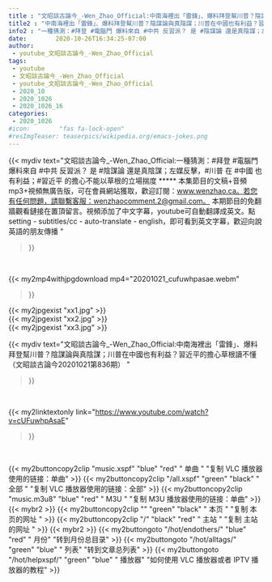 ```yaml
---
title : "文昭談古論今_-Wen_Zhao_Official:中南海裡出「雷鋒」、爆料拜登幫川普？陰謀論與真陰謀；川普在中國也有利益？習近平的擔心草根讀不懂（文昭談古論今20201021第836期） "
title2 : "中南海裡出「雷鋒」、爆料拜登幫川普？陰謀論與真陰謀；川普在中國也有利益？習近平的擔心草根讀不懂（文昭談古論今20201021第836期） "
info2 : "一種猜測：#拜登 #電腦門 爆料來自 #中共 反習派？ 是 #陰謀論 還是真陰謀；左媒反擊，#川普 在 #中國 也有利益；#習近平 的擔心不能以草根的立場揣度 ***** 本集節目的文稿+音頻mp3+視頻無廣告版，可在會員網站獲取，歡迎訂閱：www.wenzhao.ca。若您有任何問題，請聯繫客服：wenzhaocomment.2@gmail.com。 本期節目的免翻牆觀看鏈接在置頂留言。視頻添加了中文字幕，youtube可自動翻譯成英文。點 setting - subtitles/cc - auto-translate - english，即可看到英文字幕，歡迎向說英語的朋友傳播 "
date:        2020-10-26T16:34:25-07:00
author:
 - youtube_文昭談古論今_-Wen_Zhao_Official
tags:
 - youtube
 - 文昭談古論今_-Wen_Zhao_Official
 - youtube_文昭談古論今_-Wen_Zhao_Official
 - 2020_10
 - 2020_1026
 - 2020_1026_16
categories:
 - 2020_1026
#icon:        "fas fa-lock-open"
#resImgTeaser: teaserpics/wikipedia.org/emacs-jokes.png
---
```


{{< mydiv text="文昭談古論今_-Wen_Zhao_Official:一種猜測：#拜登 #電腦門 爆料來自 #中共 反習派？ 是 #陰謀論 還是真陰謀；左媒反擊，#川普 在 #中國 也有利益；#習近平 的擔心不能以草根的立場揣度 ***** 本集節目的文稿+音頻mp3+視頻無廣告版，可在會員網站獲取，歡迎訂閱：www.wenzhao.ca。若您有任何問題，請聯繫客服：wenzhaocomment.2@gmail.com。 本期節目的免翻牆觀看鏈接在置頂留言。視頻添加了中文字幕，youtube可自動翻譯成英文。點 setting - subtitles/cc - auto-translate - english，即可看到英文字幕，歡迎向說英語的朋友傳播 "
>}}
<br>


{{< my2mp4withjpgdownload mp4="20201021_cufuwhpasae.webm"
>}}

{{< my2jpgexist "xx1.jpg" >}}<br>
{{< my2jpgexist "xx2.jpg" >}}<br>
{{< my2jpgexist "xx3.jpg" >}}<br>



{{< mydiv text="文昭談古論今_-Wen_Zhao_Official:中南海裡出「雷鋒」、爆料拜登幫川普？陰謀論與真陰謀；川普在中國也有利益？習近平的擔心草根讀不懂（文昭談古論今20201021第836期） "
>}}
<br>

{{< my2linktextonly link="https://www.youtube.com/watch?v=cUFuwhpAsaE"
>}}


<br>

{{< my2buttoncopy2clip "music.xspf"        "blue"   "red"    " 单曲 "  "复制 VLC 播放器使用的链接：单曲" >}} {{< my2buttoncopy2clip "/all.xspf"         "green"  "black"  " 全部 "  "复制 VLC 播放器使用的链接：全部" >}} {{< my2buttoncopy2clip "music.m3u8"        "blue"   "red"    " M3U  "    "复制 M3U 播放器使用的链接：单曲" >}} {{< mybr2 >}} {{< my2buttoncopy2clip ""                  "green"  "black"  " 本页 "    "复制 本页的网址 " >}} {{< my2buttoncopy2clip "/"                 "black"  "red"    " 主站 "    "复制 主站的网址 " >}} {{< mybr2 >}} {{< my2buttongoto      "/hot/endothers/"   "blue"   "red"    " 月份"   "转到月份总目录" >}} {{< my2buttongoto      "/hot/alltags/"     "green"  "blue"   " 列表"   "转到文章总列表" >}} {{< my2buttongoto      "/hot/helpxspf/"    "green"  "blue"   " 播放器" "如何使用 VLC 播放器或者 IPTV 播放器的教程" >}} 
